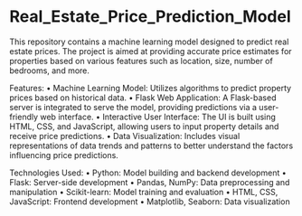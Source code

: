 # Real_Estate_Price_Prediction_Model
This repository contains a machine learning model designed to predict real estate prices.
The project is aimed at providing accurate price estimates for properties based
on various features such as location, size, number of bedrooms, and more.

Features:
• Machine Learning Model: Utilizes algorithms to predict property prices based on historical data.
• Flask Web Application: A Flask-based server is integrated to serve the model, providing predictions via a user-friendly web interface.
• Interactive User Interface: The UI is built using HTML, CSS, and JavaScript, allowing users to input property details and receive price predictions.
• Data Visualization: Includes visual representations of data trends and patterns to better understand the factors influencing price predictions.

Technologies Used:
• Python: Model building and backend development
• Flask: Server-side development
• Pandas, NumPy: Data preprocessing and manipulation
• Scikit-learn: Model training and evaluation
• HTML, CSS, JavaScript: Frontend development
• Matplotlib, Seaborn: Data visualization
